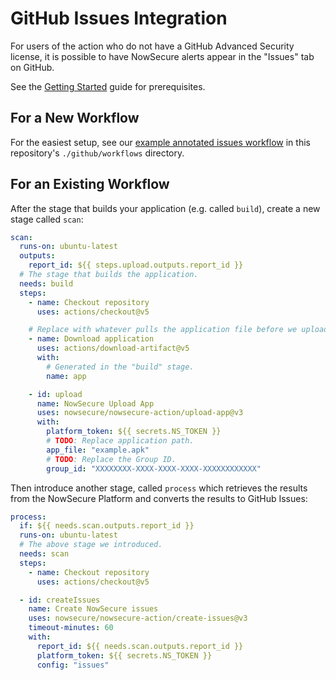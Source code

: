 # GitHub Issues Integration

For users of the action who do not have a GitHub Advanced Security license, it is possible to have NowSecure alerts appear in the "Issues" tab on GitHub.

See the [Getting Started](./getting-started.md) guide for prerequisites.

## For a New Workflow

For the easiest setup, see our [example annotated issues workflow](../.github/workflows/issues-example.yml) in this repository's `./github/workflows` directory.

## For an Existing Workflow

After the stage that builds your application (e.g. called `build`), create a new stage called `scan`:

```yml
scan:
  runs-on: ubuntu-latest
  outputs:
    report_id: ${{ steps.upload.outputs.report_id }}
  # The stage that builds the application.
  needs: build
  steps:
    - name: Checkout repository
      uses: actions/checkout@v5

    # Replace with whatever pulls the application file before we upload.
    - name: Download application
      uses: actions/download-artifact@v5
      with:
        # Generated in the "build" stage.
        name: app

    - id: upload
      name: NowSecure Upload App
      uses: nowsecure/nowsecure-action/upload-app@v3
      with:
        platform_token: ${{ secrets.NS_TOKEN }}
        # TODO: Replace application path.
        app_file: "example.apk"
        # TODO: Replace the Group ID.
        group_id: "XXXXXXXX-XXXX-XXXX-XXXX-XXXXXXXXXXXX"
```

Then introduce another stage, called `process` which retrieves the results from the NowSecure Platform and converts the results to GitHub Issues:

```yml
process:
  if: ${{ needs.scan.outputs.report_id }}
  runs-on: ubuntu-latest
  # The above stage we introduced.
  needs: scan
  steps:
    - name: Checkout repository
      uses: actions/checkout@v5

  - id: createIssues
    name: Create NowSecure issues
    uses: nowsecure/nowsecure-action/create-issues@v3
    timeout-minutes: 60
    with:
      report_id: ${{ needs.scan.outputs.report_id }}
      platform_token: ${{ secrets.NS_TOKEN }}
      config: "issues"
```
